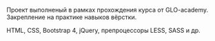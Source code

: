 Проект выполненый в рамках прохождения курса от GLO-academy. Закрепление на практике навыков вёрстки.

HTML, CSS, Bootstrap 4, jQuery, препроцессоры LESS, SASS и др.
